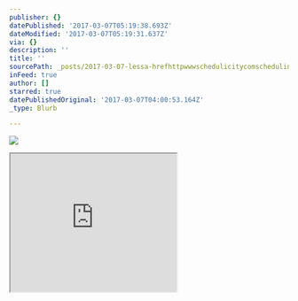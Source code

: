 ```yaml
---
publisher: {}
datePublished: '2017-03-07T05:19:38.693Z'
dateModified: '2017-03-07T05:19:31.637Z'
via: {}
description: ''
title: ''
sourcePath: _posts/2017-03-07-lessa-hrefhttpwwwschedulicitycomschedulingdefaultaspx.md
inFeed: true
author: []
starred: true
datePublishedOriginal: '2017-03-07T04:00:53.164Z'
_type: Blurb

---
```

![](https://imgflo.herokuapp.com/graph/2b2431f8e7ba7b0/1f58f51fc077e071970ee8354fcb2023/croprotate.jpg?cropheight=1640&cropwidth=1656&degrees=0&input=https%3A%2F%2Fs3-us-west-2.amazonaws.com%2Fthe-grid-img%2Fp%2F363768e99f935930e27cc2a335fc605090ff82f9.jpg&x=0&y=7)

<iframe src="https://the-grid.github.io/ed-userhtml/?g=eJx9jr0KwjAUhXefItwHSBxFmgpSEKHo0MmppPG2DaZJyU2Jvr0VW0fX8_edTLE-YCuhj3HcC5FS4qR7vE_WaBNfXPtBVIvgOlFgqyYbuaLxeWgmMg6JZFVUt3IHLJpoUcLVzVlk9KvNjgodRgl1Y5V7QJ6ZoWMU9H_wcQGI86A6pPUIXnyqyxMfP8vKzrOrwfwX7XwC1vhwxyBhC0zkmVD55g0pnVQU" height="250" style=""></iframe>